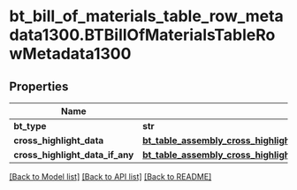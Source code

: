 # bt_bill_of_materials_table_row_metadata1300.BTBillOfMaterialsTableRowMetadata1300

## Properties
Name | Type | Description | Notes
------------ | ------------- | ------------- | -------------
**bt_type** | **str** |  | [optional] 
**cross_highlight_data** | [**bt_table_assembly_cross_highlight_data2675.BTTableAssemblyCrossHighlightData2675**](BTTableAssemblyCrossHighlightData2675.md) |  | [optional] 
**cross_highlight_data_if_any** | [**bt_table_assembly_cross_highlight_data2675.BTTableAssemblyCrossHighlightData2675**](BTTableAssemblyCrossHighlightData2675.md) |  | [optional] 

[[Back to Model list]](../README.md#documentation-for-models) [[Back to API list]](../README.md#documentation-for-api-endpoints) [[Back to README]](../README.md)


